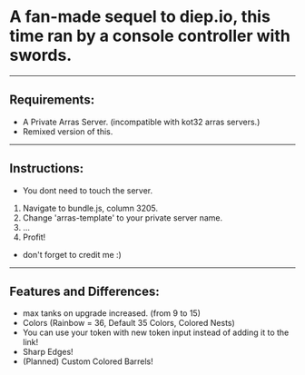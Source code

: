 # A fan-made sequel to diep.io, this time ran by a console controller with swords.
****
## Requirements:
- A Private Arras Server. (incompatible with kot32 arras servers.)
- Remixed version of this.
****
## Instructions:
- You dont need to touch the server.
1. Navigate to bundle.js, column 3205.
2. Change 'arras-template' to your private server name.
3. ...
4. Profit!
- don't forget to credit me :)
****
## Features and Differences:
- max tanks on upgrade increased. (from 9 to 15)
- Colors (Rainbow = 36, Default 35 Colors, Colored Nests)
- You can use your token with new token input instead of adding it to the link!
- Sharp Edges!
- (Planned) Custom Colored Barrels!
